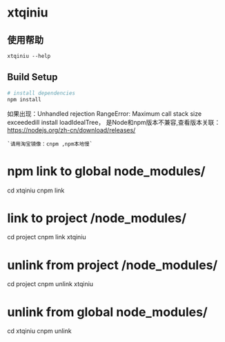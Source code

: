 # xtqiniu

## 使用帮助
```
xtqiniu --help
```

## Build Setup

``` bash
# install dependencies
npm install

```
如果出现：Unhandled rejection RangeError: Maximum call stack size exceededill install loadIdealTree，
是Node和npm版本不兼容,查看版本关联：https://nodejs.org/zh-cn/download/releases/
```
`请用淘宝镜像：cnpm ,npm本地慢`
```
# npm link to global node_modules/
cd xtqiniu
cnpm link

# link to project /node_modules/
cd project
cnpm link xtqiniu

# unlink from project /node_modules/
cd project
cnpm unlink xtqiniu

# unlink from global node_modules/
cd xtqiniu
cnpm unlink
```
